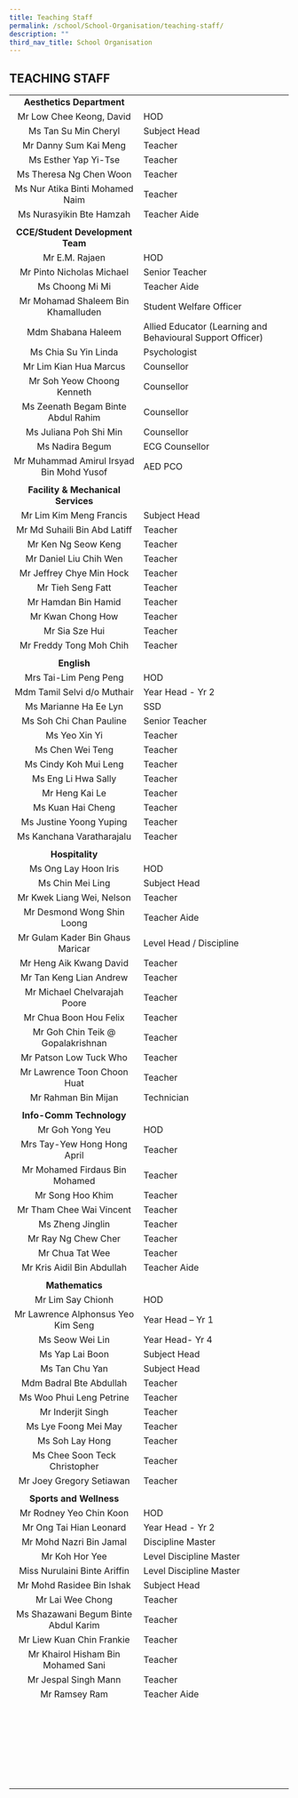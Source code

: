 ```yaml
---
title: Teaching Staff
permalink: /school/School-Organisation/teaching-staff/
description: ""
third_nav_title: School Organisation
---
```

## TEACHING STAFF

|   |   |
|:-:|---|
| **Aesthetics Department**  |   |
| Mr Low Chee Keong, David  | HOD  |
| Ms Tan Su Min Cheryl  | Subject Head  |
| Mr Danny Sum Kai Meng  | Teacher  |
| Ms Esther Yap Yi-Tse  | Teacher  |
| Ms Theresa Ng Chen Woon  | Teacher  |
| Ms Nur Atika Binti Mohamed Naim  | Teacher  |
| Ms Nurasyikin Bte Hamzah  | Teacher Aide  |
|   |   |
| **CCE/Student Development Team**  |   |
| Mr E.M. Rajaen  | HOD  |
| Mr Pinto Nicholas Michael  | Senior Teacher  |
| Ms Choong Mi Mi  | Teacher Aide  |
| Mr Mohamad Shaleem Bin Khamalluden  | Student Welfare Officer  |
| Mdm Shabana Haleem  | Allied Educator (Learning and Behavioural Support Officer)  |
| Ms Chia Su Yin Linda  | Psychologist  |
| Mr Lim Kian Hua Marcus  | Counsellor  |
| Mr Soh Yeow Choong Kenneth  | Counsellor |
| Ms Zeenath Begam Binte Abdul Rahim  | Counsellor  |
| Ms Juliana Poh Shi Min  | Counsellor  |
| Ms Nadira Begum  | ECG Counsellor  |
| Mr Muhammad Amirul Irsyad Bin Mohd Yusof  | AED PCO  |
|   |   |
| **Facility & Mechanical Services**  |   |
| Mr Lim Kim Meng Francis  | Subject Head  |
| Mr Md Suhaili Bin Abd Latiff  | Teacher  |
| Mr Ken Ng Seow Keng  | Teacher  |
| Mr Daniel Liu Chih Wen  | Teacher  |
| Mr Jeffrey Chye Min Hock  | Teacher  |
| Mr Tieh Seng Fatt  | Teacher  |
| Mr Hamdan Bin Hamid  | Teacher  |
| Mr Kwan Chong How  | Teacher  |
| Mr Sia Sze Hui  | Teacher  |
| Mr Freddy Tong Moh Chih  | Teacher  |
|   |   |
| **English**  |   |
| Mrs Tai-Lim Peng Peng  | HOD  |
| Mdm Tamil Selvi d/o Muthair  | Year Head - Yr 2  |
| Ms Marianne Ha Ee Lyn  | SSD  |
| Ms Soh Chi Chan Pauline  | Senior Teacher  |
| Ms Yeo Xin Yi  | Teacher  |
| Ms Chen Wei Teng  | Teacher  |
| Ms Cindy Koh Mui Leng  | Teacher  |
| Ms Eng Li Hwa Sally  |  Teacher |
| Mr Heng Kai Le  | Teacher  |
| Ms Kuan Hai Cheng  | Teacher  |
| Ms Justine Yoong Yuping  | Teacher  |
| Ms Kanchana Varatharajalu  | Teacher  |
|   |   |
| **Hospitality**  |   |
|  Ms Ong Lay Hoon Iris | HOD  |
| Ms Chin Mei Ling  | Subject Head  |
| Mr Kwek Liang Wei, Nelson  | Teacher  |
| Mr Desmond Wong Shin Loong  | Teacher Aide  |
| Mr Gulam Kader Bin Ghaus Maricar  | Level Head / Discipline  |
| Mr Heng Aik Kwang David  | Teacher  |
| Mr Tan Keng Lian Andrew  | Teacher  |
| Mr Michael Chelvarajah Poore  | Teacher  |
| Mr Chua Boon Hou Felix  |  Teacher |
| Mr Goh Chin Teik @ Gopalakrishnan  | Teacher  |
| Mr Patson Low Tuck Who  | Teacher  |
| Mr Lawrence Toon Choon Huat  | Teacher  |
| Mr Rahman Bin Mijan  | Technician  |
|   |   |
| **Info-Comm Technology**  |   |
| Mr Goh Yong Yeu  | HOD  |
| Mrs Tay-Yew Hong Hong April  | Teacher  |
| Mr Mohamed Firdaus Bin Mohamed  | Teacher  |
| Mr Song Hoo Khim  | Teacher  |
| Mr Tham Chee Wai Vincent  | Teacher  |
| Ms Zheng Jinglin  |Teacher  |
| Mr Ray Ng Chew Cher  | Teacher  |
| Mr Chua Tat Wee  | Teacher  |
| Mr Kris Aidil Bin Abdullah  | Teacher Aide  |
|   |   |
| **Mathematics**  |   |
| Mr Lim Say Chionh  | HOD  |
| Mr Lawrence Alphonsus Yeo Kim Seng  | Year Head – Yr 1  |
| Ms Seow Wei Lin  | Year Head- Yr 4  |
| Ms Yap Lai Boon  | Subject Head  |
| Ms Tan Chu Yan  | Subject Head  |
| Mdm Badral Bte Abdullah  | Teacher  |
| Ms Woo Phui Leng Petrine  | Teacher  |
|  Mr Inderjit Singh | Teacher  |
| Ms Lye Foong Mei May  | Teacher  |
| Ms Soh Lay Hong  | Teacher  |
| Ms Chee Soon Teck Christopher  | Teacher  |
| Mr Joey Gregory Setiawan  | Teacher  |
|   |   |
| **Sports and Wellness**  |   |
| Mr Rodney Yeo Chin Koon  | HOD  |
| Mr Ong Tai Hian Leonard  | Year Head - Yr 2  |
| Mr Mohd Nazri Bin Jamal  | Discipline Master  |
| Mr Koh Hor Yee  | Level Discipline Master  |
| Miss Nurulaini Binte Ariffin  | Level Discipline Master  |
| Mr Mohd Rasidee Bin Ishak  | Subject Head  |
| Mr Lai Wee Chong  | Teacher  |
| Ms Shazawani Begum Binte Abdul Karim  | Teacher  |
| Mr Liew Kuan Chin Frankie  | Teacher  |
| Mr Khairol Hisham Bin Mohamed Sani  | Teacher  |
| Mr Jespal Singh Mann  | Teacher  |
| Mr Ramsey Ram  | Teacher Aide  |
|   |   |
|   |   |
|   |   |
|   |   |
|   |   |
|   |   |
|   |   |
|   |   |
|   |   |
|   |   |
|   |   |
|   |   |
|   |   |
|   |   |
|   |   |
|   |   |
|   |   |
|   |   |
|   |   |
|   |   |
|   |   |
|   |   |
|   |   |
|   |   |
|   |   |
|   |   |